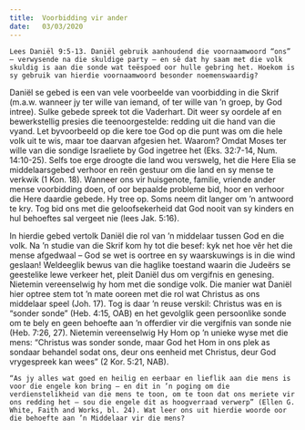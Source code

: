 ```yaml
---
title:  Voorbidding vir ander
date:   03/03/2020
---
```


`Lees Daniël 9:5-13. Daniël gebruik aanhoudend die voornaamwoord “ons” – verwysende na die skuldige party – en sê dat hy saam met die volk skuldig is aan die sonde wat teëspoed oor hulle gebring het. Hoekom is sy gebruik van hierdie voornaamwoord besonder noemenswaardig?` 

Daniël se gebed is een van vele voorbeelde van voorbidding in die Skrif (m.a.w. wanneer jy ter wille van iemand, of ter wille van ’n groep, by God intree). Sulke gebede spreek tot die Vaderhart. Dit weer sy oordele af en bewerkstellig presies die teenoorgestelde: redding uit die hand van die vyand. Let byvoorbeeld op die kere toe God op die punt was om die hele volk uit te wis, maar toe daarvan afgesien het. Waarom? Omdat Moses ter wille van die sondige Israeliete by God ingetree het (Eks. 32:7-14, Num. 14:10-25). Selfs toe erge droogte die land wou verswelg, het die Here Elia se middelaarsgebed verhoor en reën gestuur om die land en sy mense te verkwik (1 Kon. 18). Wanneer ons vir huisgenote, familie, vriende ander mense voorbidding doen, of oor bepaalde probleme bid, hoor en verhoor die Here daardie gebede. Hy tree op. Soms neem dit langer om ’n antwoord te kry. Tog bid ons met die geloofsekerheid dat God nooit van sy kinders en hul behoeftes sal vergeet nie (lees Jak. 5:16). 

In hierdie gebed vertolk Daniël die rol van ’n middelaar tussen God en die volk. Na ’n studie van die Skrif kom hy tot die besef: kyk net hoe vêr het die mense afgedwaal – God se wet is oortree en sy waarskuwings is in die wind geslaan! Weldeeglik bewus van die haglike toestand waarin die Judeërs se geestelike lewe verkeer het, pleit Daniël dus om vergifnis en genesing. Nietemin vereenselwig hy hom met die sondige volk. Die manier wat Daniël hier optree stem tot ’n mate ooreen met die rol wat Christus as ons middelaar speel (Joh. 17). Tog is daar ’n reuse verskil: Christus was en is “sonder sonde” (Heb. 4:15, OAB) en het gevolglik geen persoonlike sonde om te bely en geen behoefte aan ’n offerdier vir die vergifnis van sonde nie (Heb. 7:26, 27). Nietemin vereenselwig Hy Hom op ’n unieke wyse met die mens: “Christus was sonder sonde, maar God het Hom in ons plek as sondaar behandel sodat ons, deur ons eenheid met Christus, deur God vrygespreek kan wees” (2 Kor. 5:21, NAB). 

`“As jy alles wat goed en heilig en eerbaar en lieflik aan die mens is voor die engele kon bring – en dit in ’n poging om die verdienstelikheid van die mens te toon, om te toon dat ons meriete vir ons redding het – sou die engele dit as hoogverraad verwerp” (Ellen G. White, Faith and Works, bl. 24). Wat leer ons uit hierdie woorde oor die behoefte aan ’n Middelaar vir die mens?`